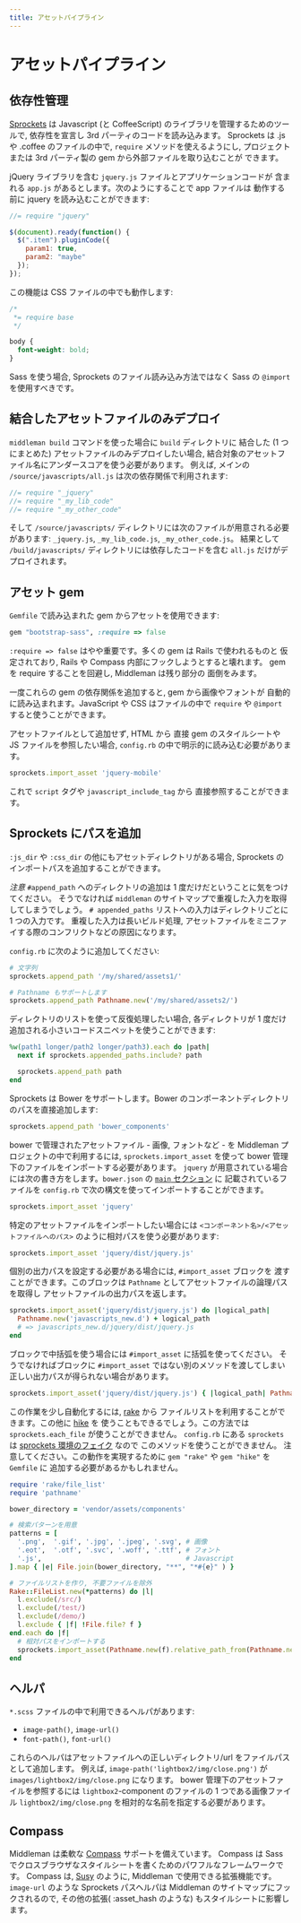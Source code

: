 ```yaml
---
title: アセットパイプライン
---
```


# アセットパイプライン

## 依存性管理

[Sprockets] は Javascript (と CoffeeScript) のライブラリを管理するためのツールで,
依存性を宣言し 3rd パーティのコードを読み込みます。
Sprockets は .js や .coffee のファイルの中で,  `require` メソッドを使えるようにし,
プロジェクトまたは 3rd パーティ製の gem から外部ファイルを取り込むことが
できます。

jQuery ライブラリを含む `jquery.js` ファイルとアプリケーションコードが
含まれる `app.js` があるとします。次のようにすることで app ファイルは
動作する前に jquery を読み込むことができます:

``` javascript
//= require "jquery"

$(document).ready(function() {
  $(".item").pluginCode({
    param1: true,
    param2: "maybe"
  });
});
```

この機能は CSS ファイルの中でも動作します:

``` css
/*
 *= require base
 */

body {
  font-weight: bold;
}

```

Sass を使う場合, Sprockets のファイル読み込み方法ではなく
Sass の `@import` を使用すべきです。

## 結合したアセットファイルのみデプロイ

`middleman build` コマンドを使った場合に `build` ディレクトリに
結合した (1 つにまとめた) アセットファイルのみデプロイしたい場合,
結合対象のアセットファイル名にアンダースコアを使う必要があります。
例えば, メインの `/source/javascripts/all.js` は次の依存関係で利用されます:

``` javascript
//= require "_jquery"
//= require "_my_lib_code"
//= require "_my_other_code"
```

そして `/source/javascripts/` ディレクトリには次のファイルが用意される必要があります:
`_jquery.js`, `_my_lib_code.js`, `_my_other_code.js`。
結果として `/build/javascripts/` ディレクトリには依存したコードを含む
`all.js` だけがデプロイされます。

## アセット gem

`Gemfile` で読み込まれた gem からアセットを使用できます:

```ruby
gem "bootstrap-sass", :require => false
```

`:require => false` はやや重要です。多くの gem は Rails で使われるものと
仮定されており, Rails や Compass 内部にフックしようとすると壊れます。
gem を require することを回避し, Middleman は残り部分の
面倒をみます。

一度これらの gem の依存関係を追加すると, gem から画像やフォントが
自動的に読み込まれます。JavaScript や CSS はファイルの中で
`require` や `@import` すると使うことができます。

アセットファイルとして追加せず,
HTML から 直接 gem のスタイルシートや JS ファイルを参照したい場合,
`config.rb` の中で明示的に読み込む必要があります。

```ruby
sprockets.import_asset 'jquery-mobile'
```

これで `script` タグや `javascript_include_tag` から
直接参照することができます。

## Sprockets にパスを追加

`:js_dir` や `:css_dir` の他にもアセットディレクトリがある場合,
Sprockets のインポートパスを追加することができます。

*注意* `#append_path` へのディレクトリの追加は 1 度だけだということに気をつけてください。
そうでなければ `middleman` のサイトマップで重複した入力を取得してしまうでしょう。
`# appended_paths` リストへの入力はディレクトリごとに 1 つの入力です。
重複した入力は長いビルド処理, アセットファイルをミニファイする際のコンフリクトなどの原因になります。

`config.rb` に次のように追加してください:

```ruby
# 文字列
sprockets.append_path '/my/shared/assets1/'

# Pathname もサポートします
sprockets.append_path Pathname.new('/my/shared/assets2/')
```

ディレクトリのリストを使って反復処理したい場合,
各ディレクトリが 1 度だけ追加される小さいコードスニペットを使うことができます:

```ruby
%w(path1 longer/path2 longer/path3).each do |path|
  next if sprockets.appended_paths.include? path

  sprockets.append_path path
end
```

Sprockets は Bower をサポートします。Bower のコンポーネントディレクトリのパスを直接追加します:

```ruby
sprockets.append_path 'bower_components'
```

bower で管理されたアセットファイル - 画像, フォントなど - を Middleman プロジェクトの中で利用するには,
`sprockets.import_asset` を使って bower 管理下のファイルをインポートする必要があります。
`jquery` が用意されている場合には次の書き方をします。`bower.json` の
[`main` セクション](https://github.com/bower/bower.json-spec) に
記載されているファイルを `config.rb` で次の構文を使ってインポートすることができます。

```ruby
sprockets.import_asset 'jquery'
```

特定のアセットファイルをインポートしたい場合には
`<コンポーネント名>/<アセットファイルへのパス>` のように相対パスを使う必要があります:

```ruby
sprockets.import_asset 'jquery/dist/jquery.js'
```

個別の出力パスを設定する必要がある場合には, `#import_asset` ブロックを
渡すことができます。このブロックは `Pathname` としてアセットファイルの論理パスを取得し
アセットファイルの出力パスを返します。

```ruby
sprockets.import_asset('jquery/dist/jquery.js') do |logical_path|
  Pathname.new('javascripts_new.d') + logical_path
  # => javascripts_new.d/jquery/dist/jquery.js
end
```

ブロックで中括弧を使う場合には `#import_asset` に括弧を使ってください。
そうでなければブロックに `#import_asset` ではない別のメソッドを渡してしまい
正しい出力パスが得られない場合があります。

```ruby
sprockets.import_asset('jquery/dist/jquery.js') { |logical_path| Pathname.new('javascripts_new.d') + logical_path }
```

この作業を少し自動化するには, [rake](https://github.com/jimweirich/rake) から
ファイルリストを利用することができます。この他に [hike](https://github.com/sstephenson/hike) を
使うこともできるでしょう。この方法では `sprockets.each_file` が使うことができません。
`config.rb` にある `sprockets` は 
[sprockets 環境のフェイク](https://github.com/middleman/middleman-sprockets/blob/master/lib/middleman-sprockets/config_only_environment.rb) なので
このメソッドを使うことができません。
注意してください。この動作を実現するために `gem "rake"` や `gem "hike"` を `Gemfile` に
追加する必要があるかもしれません。

```ruby
require 'rake/file_list'
require 'pathname'

bower_directory = 'vendor/assets/components'

# 検索パターンを用意
patterns = [
  '.png',  '.gif', '.jpg', '.jpeg', '.svg', # 画像
  '.eot',  '.otf', '.svc', '.woff', '.ttf', # フォント
  '.js',                                    # Javascript
].map { |e| File.join(bower_directory, "**", "*#{e}" ) }

# ファイルリストを作り, 不要ファイルを除外
Rake::FileList.new(*patterns) do |l|
  l.exclude(/src/)
  l.exclude(/test/)
  l.exclude(/demo/)
  l.exclude { |f| !File.file? f }
end.each do |f|
  # 相対パスをインポートする
  sprockets.import_asset(Pathname.new(f).relative_path_from(Pathname.new(bower_directory)))
end
```

## ヘルパ

`*.scss` ファイルの中で利用できるヘルパがあります:

* `image-path()`, `image-url()`
* `font-path()`, `font-url()`

これらのヘルパはアセットファイルへの正しいディレクトリ/url をファイルパスとして追加します。
例えば, `image-path('lightbox2/img/close.png')` が
`images/lightbox2/img/close.png` になります。 bower 管理下のアセットファイルを参照するには
`lightbox2`-component のファイルの 1 つである画像ファイル `lightbox2/img/close.png`
を相対的な名前を指定する必要があります。

## Compass

Middleman は柔軟な [Compass] サポートを備えています。
Compass は Sass でクロスブラウザなスタイルシートを書くためのパワフルなフレームワークです。
Compass は, [Susy] のように, Middleman で使用できる拡張機能です。
`image-url` のような Sprockets パスヘルパは Middleman のサイトマップにフックされるので,
その他の拡張( :asset_hash のような) もスタイルシートに影響します。

[Sprockets]: https://github.com/sstephenson/sprockets
[Compass]: http://compass-style.org
[Susy]: http://susy.oddbird.net
